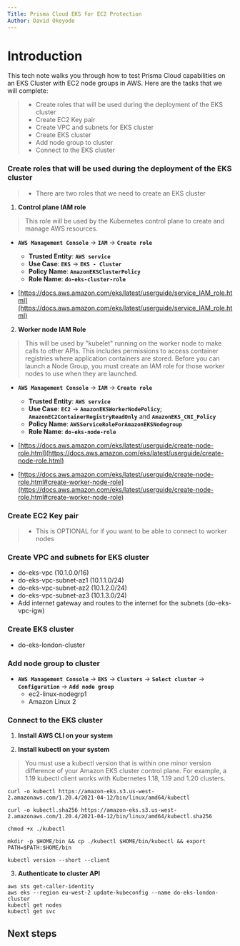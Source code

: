```yaml
---
Title: Prisma Cloud EKS for EC2 Protection
Author: David Okeyode
---
```

# Introduction

This tech note walks you through how to test Prisma Cloud capabilities on an EKS Cluster with EC2 node groups in AWS. Here are the tasks that we will complete:

> * Create roles that will be used during the deployment of the EKS cluster
> * Create EC2 Key pair
> * Create VPC and subnets for EKS cluster
> * Create EKS cluster
> * Add node group to cluster
> * Connect to the EKS cluster

### Create roles that will be used during the deployment of the EKS cluster
> * There are two roles that we need to create an EKS cluster

1. **Control plane IAM role**
> This role will be used by the Kubernetes control plane to create and manage AWS resources.

* **`AWS Management Console`** → **`IAM`** → **`Create role`**
    * **Trusted Entity**: **`AWS service`**
    * **Use Case**: **`EKS`** → **`EKS - Cluster`**
    * **Policy Name**: **`AmazonEKSClusterPolicy`**
    * **Role Name**: **`do-eks-cluster-role`**

* [https://docs.aws.amazon.com/eks/latest/userguide/service_IAM_role.html](https://docs.aws.amazon.com/eks/latest/userguide/service_IAM_role.html)

2. **Worker node IAM Role**
> This will be used by "kubelet" running on the worker node to make calls to other APIs. 
> This includes permissions to access container registries where application containers are stored.
> Before you can launch a Node Group, you must create an IAM role for those worker nodes to use when they are launched.

* **`AWS Management Console`** → **`IAM`** → **`Create role`**
    * **Trusted Entity**: **`AWS service`**
    * **Use Case**: **`EC2`** → **`AmazonEKSWorkerNodePolicy`**;  **`AmazonEC2ContainerRegistryReadOnly`** and **`AmazonEKS_CNI_Policy`** 
    * **Policy Name**: **`AWSServiceRoleForAmazonEKSNodegroup`**
    * **Role Name**: **`do-eks-node-role`**

* [https://docs.aws.amazon.com/eks/latest/userguide/create-node-role.html](https://docs.aws.amazon.com/eks/latest/userguide/create-node-role.html)
* [https://docs.aws.amazon.com/eks/latest/userguide/create-node-role.html#create-worker-node-role](https://docs.aws.amazon.com/eks/latest/userguide/create-node-role.html#create-worker-node-role)


### Create EC2 Key pair
> * This is OPTIONAL for if you want to be able to connect to worker nodes

### Create VPC and subnets for EKS cluster
* do-eks-vpc (10.1.0.0/16)
* do-eks-vpc-subnet-az1 (10.1.1.0/24)
* do-eks-vpc-subnet-az2 (10.1.2.0/24)
* do-eks-vpc-subnet-az3 (10.1.3.0/24)
* Add internet gateway and routes to the internet for the subnets (do-eks-vpc-igw)

### Create EKS cluster
* do-eks-london-cluster

### Add node group to cluster
* **`AWS Management Console`** → **`EKS`** → **`Clusters`** → **`Select cluster`** → **`Configuration`** → **`Add node group`**
    * ec2-linux-nodegrp1
    * Amazon Linux 2

### Connect to the EKS cluster
1. **Install AWS CLI on your system**

2. **Install kubectl on your system**
> You must use a kubectl version that is within one minor version difference of your Amazon EKS cluster control plane. For example, a 1.19 kubectl client works with Kubernetes 1.18, 1.19 and 1.20 clusters.

```
curl -o kubectl https://amazon-eks.s3.us-west-2.amazonaws.com/1.20.4/2021-04-12/bin/linux/amd64/kubectl

curl -o kubectl.sha256 https://amazon-eks.s3.us-west-2.amazonaws.com/1.20.4/2021-04-12/bin/linux/amd64/kubectl.sha256

chmod +x ./kubectl

mkdir -p $HOME/bin && cp ./kubectl $HOME/bin/kubectl && export PATH=$PATH:$HOME/bin

kubectl version --short --client
```

3. **Authenticate to cluster API**
```
aws sts get-caller-identity
aws eks --region eu-west-2 update-kubeconfig --name do-eks-london-cluster
kubectl get nodes
kubectl get svc
```

## Next steps


